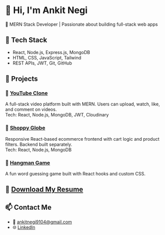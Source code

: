 # 👋 Hi, I'm Ankit Negi

🚀 MERN Stack Developer | Passionate about building full-stack web apps

## 🔧 Tech Stack

- React, Node.js, Express.js, MongoDB
- HTML, CSS, JavaScript, Tailwind
- REST APIs, JWT, Git, GitHub

## 🧠 Projects

### 🔗 [YouTube Clone](https://github.com/ankitNegiDev/MY_YT_PROJECT)

A full-stack video platform built with MERN. Users can upload, watch, like, and comment on videos.  
Tech: React, Node.js, MongoDB, JWT, Cloudinary

### 🔗 [Shoppy Globe](https://github.com/ankitNegiDev/Shoopy-Globe)

Responsive React-based ecommerce frontend with cart logic and product filters. Backend built separately.  
Tech: React, Node.js, MongoDB

### 🔗 [Hangman Game](https://github.com/ankitNegiDev/HangmanGame)

A fun word guessing game built with React hooks and custom CSS.

## 📄 [Download My Resume](https://drive.google.com/...)

## 📫 Contact Me  

- 📧 <ankitnegi9104@gmail.com>  
- 🌐 [LinkedIn](https://linkedin.com/in/ankit-negi-0a3858339)  
